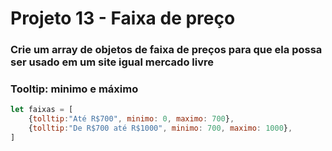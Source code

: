 # Projeto 13 - Faixa de preço

### Crie um array de objetos de faixa de preços para que ela possa ser usado em um site igual mercado livre

### Tooltip: minimo e máximo

```jsx
let faixas = [
	{tolltip:"Até R$700", minimo: 0, maximo: 700},
	{tolltip:"De R$700 até R$1000", minimo: 700, maximo: 1000},
]
```